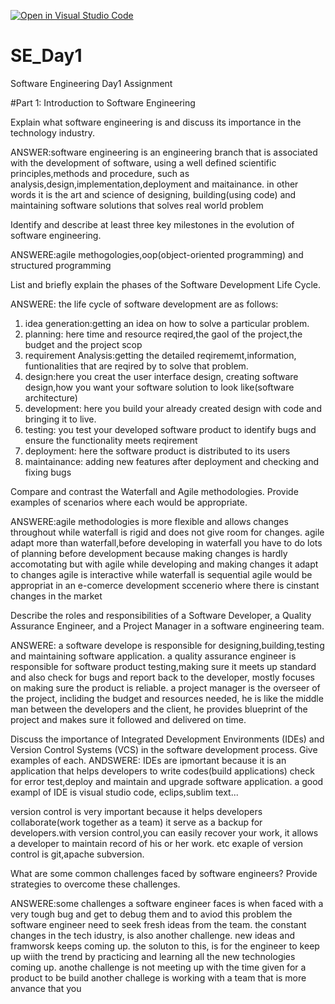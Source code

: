 [![Open in Visual Studio Code](https://classroom.github.com/assets/open-in-vscode-2e0aaae1b6195c2367325f4f02e2d04e9abb55f0b24a779b69b11b9e10269abc.svg)](https://classroom.github.com/online_ide?assignment_repo_id=18388247&assignment_repo_type=AssignmentRepo)
# SE_Day1
Software Engineering Day1 Assignment

#Part 1: Introduction to Software Engineering

Explain what software engineering is and discuss its importance in the technology industry.

ANSWER:software engineering is an engineering branch that is associated with the development of software,
using a well defined scientific principles,methods and procedure, such as analysis,design,implementation,deployment and maitainance.
in other words it is the art and science of designing, building(using code) and maintaining software solutions that solves real world problem



Identify and describe at least three key milestones in the evolution of software engineering.

ANSWERE:agile methogologies,oop(object-oriented programming) and structured programming



List and briefly explain the phases of the Software Development Life Cycle.

ANSWERE: the life cycle of software development are as follows:
1. idea generation:getting an idea on how to solve a  particular problem.
2. planning: here time and resource reqired,the gaol of the project,the budget and the project scop
3. requirement Analysis:getting the detailed reqirememt,information, funtionalities that are reqired by to solve that problem.
4. design:here you creat the user interface design, creating software design,how you want your software solution to look like(software architecture)
5. development: here you build your already created design  with code and bringing it to live.
6. testing: you test your developed software product to identify bugs and ensure the functionality meets reqirement
7. deployment: here the software product is distributed to its users
8. maintainance: adding new features after deployment and checking and fixing bugs

   


Compare and contrast the Waterfall and Agile methodologies. Provide examples of scenarios where each would be appropriate.

ANSWERE:agile methodologies is more flexible and allows changes throughout while waterfall is rigid and does not give room for changes.
agile adapt more than waterfall,before developing in waterfall you have to do lots of planning before development because making changes is hardly accomotating
but with agile while developing and making changes it adapt to changes
agile is interactive while waterfall is sequential
agile would be appropriat in an e-comerce development sccenerio where there is cinstant changes in the market



Describe the roles and responsibilities of a Software Developer, a Quality Assurance Engineer, and a Project Manager in a software engineering team.

ANSWERE: a software develope is responsible for designing,building,testing and maintaining software application.
 a quality assurance engineer is responsible for software product testing,making sure it meets up standard and also check for bugs and report back to the developer, mostly focuses on making sure the product is reliable.
 a project manager is the overseer of the project, incliding the budget and resources needed, he is like the middle man between the developers and the client, he provides blueprint of the project and makes sure it followed and delivered on time.


Discuss the importance of Integrated Development Environments (IDEs) and Version Control Systems (VCS) in the software development process. Give examples of each.
ANDSWERE: IDEs are ipmortant because it is an  application that helps developers to write codes(build applications) check for error test,deploy and maintain and upgrade software application. a good exampl of IDE is visual studio code, eclips,sublim text...

version control is very important because it helps developers collaborate(work together as a team) it serve as a backup for developers.with version control,you can easily recover your  work, it allows a developer to maintain record of his or her work. etc
exaple of version control is git,apache subversion.


What are some common challenges faced by software engineers? Provide strategies to overcome these challenges.

ANSWERE:some challenges a software engineer faces is when faced with a very tough bug and get to debug them and to aviod this problem the software engineer need to seek fresh ideas from the team.
the constant changes in the tech idustry, is also another challenge. new ideas and framworsk keeps coming up. the soluton to this, is for the engineer to keep up wiith the trend by practicing and learning all the new technologies coming up.
anothe challenge is not meeting up with the time given for a product to be build
another challege is working with a team that is more anvance that you
